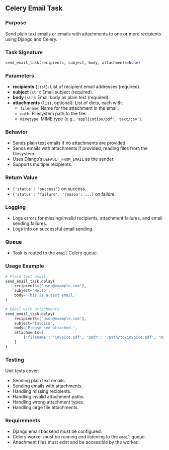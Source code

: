 ## Celery Email Task

### Purpose

Send plain text emails or emails with attachments to one or more recipients using Django and Celery.

### Task Signature

```python
send_email_task(recipients, subject, body, attachments=None)
```

### Parameters

- **recipients** (`list`): List of recipient email addresses (required).
- **subject** (`str`): Email subject (required).
- **body** (`str`): Email body as plain text (required).
- **attachments** (`list`, optional): List of dicts, each with:
  - `filename`: Name for the attachment in the email.
  - `path`: Filesystem path to the file.
  - `mimetype`: MIME type (e.g., `'application/pdf'`, `'text/csv'`).

### Behavior

- Sends plain text emails if no attachments are provided.
- Sends emails with attachments if provided, reading files from the filesystem.
- Uses Django’s `DEFAULT_FROM_EMAIL` as the sender.
- Supports multiple recipients.

### Return Value

- `{'status': 'success'}` on success.
- `{'status': 'failure', 'reason': ...}` on failure.

### Logging

- Logs errors for missing/invalid recipients, attachment failures, and email sending failures.
- Logs info on successful email sending.

### Queue

- Task is routed to the `email` Celery queue.

### Usage Example

```python
# Plain text email
send_email_task.delay(
    recipients=['user@example.com'],
    subject='Hello',
    body='This is a test email.'
)

# Email with attachments
send_email_task.delay(
    recipients=['user@example.com'],
    subject='Invoice',
    body='Please see attached.',
    attachments=[
        {'filename': 'invoice.pdf', 'path': '/path/to/invoice.pdf', 'mimetype': 'application/pdf'}
    ]
)
```

### Testing

Unit tests cover:

- Sending plain text emails.
- Sending emails with attachments.
- Handling missing recipients.
- Handling invalid attachment paths.
- Handling wrong attachment types.
- Handling large file attachments.

### Requirements

- Django email backend must be configured.
- Celery worker must be running and listening to the `email` queue.
- Attachment files must exist and be accessible by the worker.
